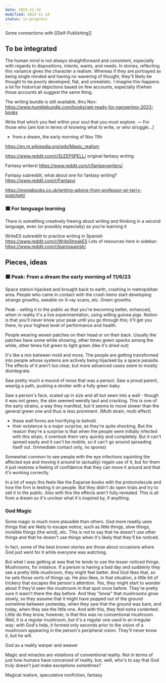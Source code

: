 ```yaml
---
date: 2023-11-14
modified: 2023-11-14
status: in-progress
---
```

Some connections with [[Self-Publishing]]
## To be integrated
The human mind is not always straightforward and consistent, especially with regards to dispositions, intents, wants, and needs. In stories, reflecting this variance gives the character a realism. Whereas if they are portrayed as being single minded and having no wavering of thought, they'll likely be thought to be poorly developed, flat, and unrealistic. I imagine this happens a lot for historical depictions based on few accounts, especially if/when those accounts all suggest the same thing.


The writing bundle is still available, thru Nov: <https://www.humblebundle.com/books/get-ready-for-nanowrimo-2023-books>

Write that which you feel within your soul that you must explore. — For those who [are lost in terms of knowing what to write, or who struggle…]
- from a dream, the early morning of Nov 11th

<https://en.m.wikipedia.org/wiki/Magic_realism>

<https://www.reddit.com/r/SLEEPSPELL/> original fantasy writing

Fantasy writers! <https://www.reddit.com/r/fantasywriters/>

Fantasy subreddit, what about one for fantasy writing? <https://www.reddit.com/r/Fantasy/>

<https://moxiebooks.co.uk/writing-advice-from-professor-sir-terry-pratchett/>


### 🟩 For language learning
There is something creatively freeing about writing and thinking in a second language, even (or possibly especially) as you're learning it

WriteES subreddit to practice writing in Spanish
<https://www.reddit.com/r/WriteStreakES>
Lots of resources here in sidebar: <https://www.reddit.com/r/learnspanish/>

## Pieces, ideas
### 🟩 Peak: From a dream the early morning of 11/6/23
Space station hijacked and brought back to earth, crashing in metropolitan area. People who came in contact with the crash items start developing strange growths, seeable on X-ray scans, etc. Green growths.

Peak - selling it to the public as that you're becoming better, enhanced, when in reality it's a live experimentation, using willing guinea pigs. Notion is that you'll never know your peak until you go through this; it'll get you there, to your highest level of performance and health.

People wearing woven patches on their head or on their back. Usually the patches have some white showing, other times green specks among the white, other times full green to light green (like it's dried out)

It's like a mix between mold and moss. The people are getting transformed into people whose systems are actively being hijacked by a space parasite. The effects of it aren't too clear, but more advanced cases seem to mostly disintegrate.

Saw pretty much a mound of moss that was a person. Saw a proud parent, wearijg a path, pushing a stroller with a fully green baby.

Saw a person's face, scaled up in size and all but sewn into a wall - though it was not green, the skin seemed weirdly taut and cracking. This is one of the early strains, a way they manifest, but it seems to move slower than the general green one and thus is less prominent. (Multi strain, multi effect)
- these wall forms are horrifying to behold.
- their existence is a major surprise, as they're quite shocking. But the reason they're a surprise is that when the people were initially infected with this strain, it overtook them very quickly and completely. But it can't spread easily and it can't be mobile, so it can't go around spreading itself out. (Immediate contact only, no spores)

Somewhat common to see people with the eye infections squinting the affected eye and moving it around to (actually) regain use of it, but for them it just restores a feeling of confidence that they can move it around and that it's working correctly.

In a lot of ways this feels like the Expanse books with the protomolecule and how the firm is testing it on people. But they didn't do open trials and try to sell it to the public. Also with this the effects aren't fully revealed. This is all from a dream so it's unclear what it's inspired by, if anything.

### God Magic
Some magic is much more plausible than others. God more readily uses things that are likely to escape notice, such as little things, slow things, invisible things (the wind), etc. This is not to say that he doesn't use other things and that he doesn't use things when it's likely that they'll be noticed.

In fact, some of the best known stories are those about occasions where God just went for it while everyone was watching.

But what I was getting at was that he tends to use the lesser noticed things. Mushrooms, for instance. If a person is having a bad day and suddenly they see a pretty little mushroom, they might feel better. And God likes that, so he sets those sorts of things up. He also likes, in that situation, a little bit of trickery that escapes the person's attention. Yes, they might start to wonder about if they'd seen the mushroom in that spot once before. They're pretty sure it wasn't there the day before. And they "know" that mushrooms grow slowly, so they assume that it might have popped out of the ground sometime between yesterday, when they saw that the ground was bare, and today, when they see the little one. And with this, they feel extra contented. Little do they know, however, is that this was no conventional mushroom. Well, it is a regular mushroom, but it's a regular one *used* in an irregular way: with God's help, it formed only seconds prior to the vision of a mushroom appearing in the person's peripheral vision. They'll never know it, but he will.

God as a reality warper and weaver

Magic and miracles are violations of conventional reality. Not in terms of just how humans have conceived of reality, but, well, who's to say that God truly doesn't just make exceptions sometimes?

Magical realism, speculative nonfiction, fantasy